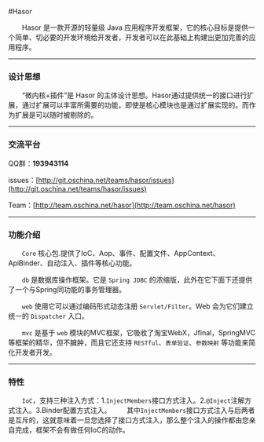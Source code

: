 #Hasor

&emsp;&emsp;Hasor 是一款开源的轻量级 Java 应用程序开发框架，它的核心目标是提供一个简单、切必要的开发环境给开发者，开发者可以在此基础上构建出更加完善的应用程序。

----------
### 设计思想

&emsp;&emsp;“微内核+插件”是 Hasor 的主体设计思想。Hasor通过提供统一的接口进行扩展，通过扩展可以丰富所需要的功能，即使是核心模块也是通过扩展实现的。而作为扩展是可以随时被剔除的。

----------
### 交流平台

QQ群：**193943114**

issues：[http://git.oschina.net/teams/hasor/issues](http://git.oschina.net/teams/hasor/issues)

Team：[http://team.oschina.net/hasor](http://team.oschina.net/hasor)

----------
### 功能介绍
&emsp;&emsp;`Core` 核心包.提供了IoC、Aop、事件、配置文件、AppContext、ApiBinder、自动注入、插件等核心功能。

&emsp;&emsp;`db` 是数据库操作框架。它是 `Spring JDBC` 的浓缩版，此外在它下面下还提供了一个与Spring同功能的事务管理器。

&emsp;&emsp;`web` 使用它可以通过编码形式动态注册 `Servlet/Filter`。Web 会为它们建立统一的 `Dispatcher` 入口。

&emsp;&emsp;`mvc` 是基于 `web` 模块的MVC框架，它吸收了淘宝WebX，Jfinal，SpringMVC等框架的精华，但不臃肿，而且它还支持 `RESTful`、`表单验证`、`参数映射` 等功能来简化开发者开发。


----------
### 特性
&emsp;&emsp;`IoC`，支持三种注入方式：1.`InjectMembers`接口方式注入。2.`@Inject`注解方式注入。3.Binder配置方式注入。
&emsp;&emsp;其中`InjectMembers`接口方式注入与后两者是互斥的，这就意味着一旦您选择了接口方式注入，那么整个注入的操作都由您亲自完成，框架不会有做任何IoC的动作。
